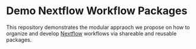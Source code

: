 # Demo Nextflow Workflow Packages

This repository demonstrates the modular appraoch we propose on how to organize and develop
[Nextflow](https://www.nextflow.io/) workflows via shareable and reusable packages.

